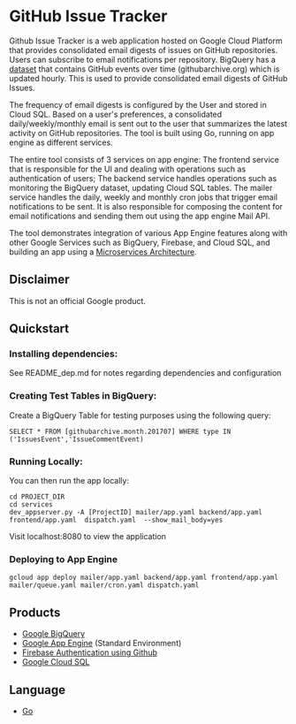 # GitHub Issue Tracker

Github Issue Tracker is a web application hosted on Google Cloud Platform that provides consolidated
email digests of issues on GitHub repositories. Users can subscribe to email notifications
per repository. BigQuery has a [dataset](https://githubarchive.org) that contains
GitHub events over time (githubarchive.org) which is updated hourly. This is used to provide
consolidated email digests of GitHub Issues.

The frequency of email digests is configured by the User and stored in Cloud SQL.
Based on a user's preferences, a consolidated daily/weekly/monthly email is sent out to the user
that summarizes the latest activity on GitHub repositories.
The tool is built using Go, running on app engine as different services.

The entire tool consists of 3 services on app engine: The frontend service that is responsible for
the UI and dealing with operations such as authentication of users;
The backend service handles operations such as monitoring the BigQuery dataset,
updating Cloud SQL tables. The mailer service handles the daily, weekly and monthly cron jobs
 that trigger email notifications to be sent. It is also responsible for composing the
 content for email notifications and sending them out using the app engine Mail API.

The tool demonstrates integration of various App Engine features along with other Google Services
such as BigQuery, Firebase, and Cloud SQL, and building an app using a
[Microservices Architecture][7].

## Disclaimer

This is not an official Google product.

## Quickstart

### Installing dependencies:

See README_dep.md for notes regarding dependencies and configuration

### Creating Test Tables in BigQuery:
Create a BigQuery Table for testing purposes using the following query:

	SELECT * FROM [githubarchive.month.201707] WHERE type IN ('IssuesEvent','IssueCommentEvent)

### Running Locally:
You can then run the app locally:

	cd PROJECT_DIR
	cd services
	dev_appserver.py -A [ProjectID] mailer/app.yaml backend/app.yaml frontend/app.yaml  dispatch.yaml  --show_mail_body=yes

Visit localhost:8080 to view the application


### Deploying to App Engine

	gcloud app deploy mailer/app.yaml backend/app.yaml frontend/app.yaml mailer/queue.yaml mailer/cron.yaml dispatch.yaml

## Products
- [Google BigQuery][2]
- [Google App Engine][4] (Standard Environment)
- [Firebase Authentication using Github][5]
- [Google Cloud SQL][6]

## Language
- [Go][3]

[2]: https://cloud.google.com/bigquery
[3]: https://golang.org
[4]: https://cloud.google.com/appengine/
[5]: https://firebase.google.com/docs/auth/web/github-auth
[6]: https://cloud.google.com/appengine/docs/standard/go/cloud-sql/
[7]: https://cloud.google.com/appengine/docs/standard/go/microservices-on-app-engine